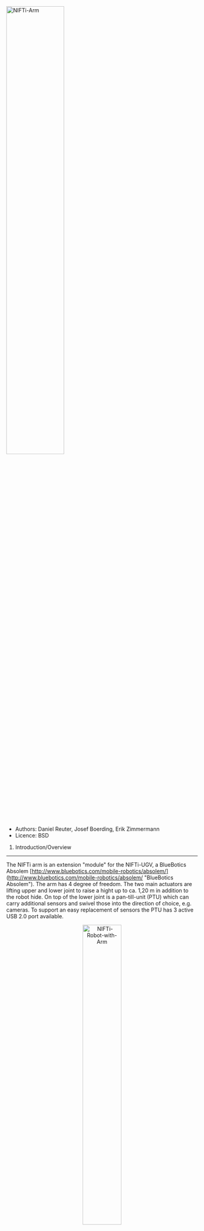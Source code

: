 <img src="https://raw.github.com/NIFTi-Fraunhofer/nifti_arm/master/doc/NIFTi_arm.jpg" alt="NIFTi-Arm" width="55%"/>

* Authors: Daniel Reuter, Josef Boerding, Erik Zimmermann
* Licence: BSD

1. Introduction/Overview
------------------------

The NIFTi arm is an extension "module" for the NIFTi-UGV, a BlueBotics Absolem [http://www.bluebotics.com/mobile-robotics/absolem/] (http://www.bluebotics.com/mobile-robotics/absolem/ "BlueBotics Absolem").
The arm has 4 degree of freedom. The two main actuators are lifting upper and lower joint to raise a hight up to ca. 1,20 m in addition to the robot hide. On top of the lower joint is a pan-till-unit (PTU) which can carry additional sensors and swivel those into the direction of choice, e.g. cameras. 
To support an easy replacement of sensors the PTU has 3 active USB 2.0 port available.

<div align="center">
<img src="https://raw.github.com/NIFTi-Fraunhofer/nifti_arm/master/doc/NIFTi_robot_with_arm.jpg" alt="NIFTi-Robot-with-Arm" width="45%"/>
</div>

2. Installation 
---------------

This software is based on ROS Fuerte [http://wiki.ros.org/fuerte](http://wiki.ros.org/fuerte).
You need also the following packages (partly included here):
* git [http://git-scm.com] (http://git-scm.com)
* nifti_arm_msgs [https://github.com/NIFTi-Fraunhofer/nifti_arm/tree/master/nifti_arm_msgs] (https://github.com/NIFTi-Fraunhofer/nifti_arm/tree/master/nifti_arm_msgs)
* dynamixel_msgs, dynamixel_controllers [https://github.com/arebgun/dynamixel_motor] (https://github.com/arebgun/dynamixel_motor) 
* diagnostic_updater [https://github.com/ros/diagnostics/tree/groovy-devel/diagnostic_updater] (https://github.com/ros/diagnostics/tree/groovy-devel/diagnostic_updater) 
* libcan [https://github.com/NIFTi-Fraunhofer/nifti_arm/tree/master/libcan] (https://github.com/NIFTi-Fraunhofer/nifti_arm/tree/master/libcan) 
* libepos [https://github.com/NIFTi-Fraunhofer/nifti_arm/tree/master/libepos] (https://github.com/NIFTi-Fraunhofer/nifti_arm/tree/master/libepos)
* tulibs [https://github.com/NIFTi-Fraunhofer/nifti_arm/tree/master/tulibs] (https://github.com/NIFTi-Fraunhofer/nifti_arm/tree/master/tulibs)


2.1 Sources
-----------

You can get the sources by cloning the repository above:

*git clone https://github.com/NIFTi-Fraunhofer/nifti_arm*

The package *nifti_arm* and its dependencies is build with cmake. You can find a tutorial for using cmake here [http://www.youtube.com/watch?v=CLvZTyji_Uw](http://www.youtube.com/watch?v=CLvZTyji_Uw).

To build the *nifti_arm* sources, make sure you have the *nifti_arm* package directory and its dependencies set correctly in your ROS_PACKAGE_PATH environment variable.
Change into the checked out directory *nifti_arm*. Within each of the subdirectories (*remake, libcan, libcpc, tulibs, libepos, cpc-usb, cdkl-2.09*) execute the following commands:  

*mkdir build*  
*cd build*  
*cmake ../*  
*make*  
*sudo make install*
  
After that you can build the nifti_arm:  
*rosmake nifti_arm*    
*rosmake nifti_arm_demo_gui*  


If you have the arm installed on your robot you can find in the *launch* directory different launch files for launching the arm or parts of it. 

3. Usage
--------

A description of how to install the arm on the robot can be found here [https://github.com/NIFTi-Fraunhofer/nifti_arm/blob/master/doc/User%20Manual%20for%20the%20NIFTi-Arm%20v0.2.pdf](https://github.com/NIFTi-Fraunhofer/nifti_arm/blob/master/doc/User%20Manual%20for%20the%20NIFTi-Arm%20v0.2.pdf)

To launch the *nifti_arm_demo_gui* just execute:  
*roslaunch nifti_arm_demo_gui demo_gui.launch*

or if you have the arm installed:  
*roslaunch nifti_arm_demo_gui demo_gui_with_arm.launch* 

For further documentation see NIFTi_arm_demo_GUI_instructions.pdf at [https://github.com/NIFTi-Fraunhofer/nifti_arm/blob/master/doc/NIFTi_arm_demo_GUI_instructions.pdf](https://github.com/NIFTi-Fraunhofer/nifti_arm/blob/master/doc/NIFTi_arm_demo_GUI_instructions.pdf)

A description of the tf-tree of the arm can be found here [https://raw.github.com/NIFTi-Fraunhofer/nifti_arm/master/doc/Nifti_arm_tf-tree.PDF](https://raw.github.com/NIFTi-Fraunhofer/nifti_arm/master/doc/Nifti_arm_tf-tree.PDF)


4. Report a bug
---------------
Please use the issue tracker [https://github.com/NIFTi-Fraunhofer/nifti_arm/issues](https://github.com/NIFTi-Fraunhofer/nifti_arm/issues) of github to report a bug.


